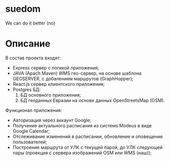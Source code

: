 # suedom
We can  do it better (no)

# Описание
В состав проекта входят:
  * Express сервер с логикой приложения;
  * JAVA (Apach Maven) WMS гео-сервер, на основе шаблона GEOSERVER, c добалением маршрутов (GraphHopper);
  * React.js сервер клиентского приложения;
  * Postgres БД:
    1) БД основного приложения;
    2) БД геоданных Евразии на основе данных OpenStreetsMap (OSM).

Функционал приложения:
  * Авторизация через аккаунт Google;
  * Получение актуального расписания из системs Modeus в виде Google Calendar;
  * Отслеживание изменений в расписании, обновление и оповещение пользователей;
  * Построение маршрута от УЛК с текущей парой, до УЛК следующей пары (проекция с сервера изображений OSM или WMS (наш));
